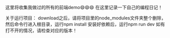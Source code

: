 这里将收集我做过的所有的前端demo😄😄😄
在这里记录一下自己的编程日记！

关于运行项目：
download之后，请将项目里的node_modules文件夹整个删除，
然后命令行进入根目录，运行npm install
安装好依赖后，运行npm run dev
如有打不开的情况，请检查对应的版本！

